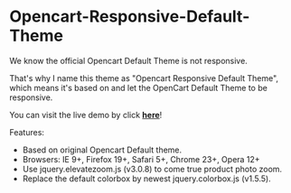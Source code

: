 Opencart-Responsive-Default-Theme
=================================

We know the official Opencart Default Theme is not responsive.

That's why I name this theme as "Opencart Responsive Default Theme", which means it's based on and let the OpenCart Default Theme to be responsive.

You can visit the live demo by click <a target="_blank"  href="http://demo.ebizdesigner.com/rb/?path=oc14&name=default%20responsive&ie=9&ff=19&sf=5&ch=23&op=12"><strong>here</strong></a>!

Features:
<ul>
<li>Based on original Opencart Default theme.</li>
<li>Browsers: IE 9+, Firefox 19+, Safari 5+, Chrome 23+, Opera 12+</li>
<li>Use jquery.elevatezoom.js (v3.0.8) to come true product photo zoom.</li>
<li>Replace the default colorbox by newest jquery.colorbox.js (v1.5.5).</li>
</ul>



